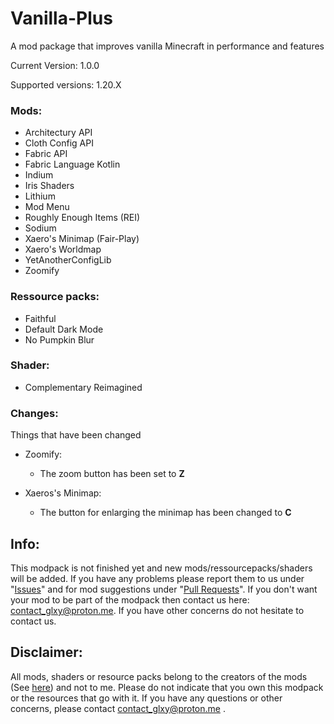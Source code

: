 # Vanilla-Plus
A mod package that improves vanilla Minecraft in performance and features

Current Version: 1.0.0

Supported versions: 1.20.X

### Mods:

- Architectury API
- Cloth Config API
- Fabric API
- Fabric Language Kotlin
- Indium
- Iris Shaders
- Lithium
- Mod Menu
- Roughly Enough Items (REI)
- Sodium
- Xaero's Minimap (Fair-Play)
- Xaero's Worldmap
- YetAnotherConfigLib
- Zoomify
  
### Ressource packs:

- Faithful
- Default Dark Mode
- No Pumpkin Blur

### Shader:
- Complementary Reimagined

### Changes:
Things that have been changed

- Zoomify:
    - The zoom button has been set to **Z**
      
- Xaeros's Minimap:
    - The button for enlarging the minimap has been changed to **C**

## Info:
This modpack is not finished yet and new mods/ressourcepacks/shaders will be added. If you have any problems please report them to us under "[Issues](https://github.com/SenorLordy/Vanilla-Plus/issues)" and for mod suggestions under "[Pull Requests](https://github.com/SenorLordy/Vanilla-Plus/pulls)". If you don't want your mod to be part of the modpack then contact us here: contact_glxy@proton.me. If you have other concerns do not hesitate to contact us.

## Disclaimer:

All mods, shaders or resource packs belong to the creators of the mods (See [here](https://github.com/SenorLordy/Vanilla-Plus/wiki/Sources)) and not to me. Please do not indicate that you own this modpack or the resources that go with it. If you have any questions or other concerns, please contact contact_glxy@proton.me .

